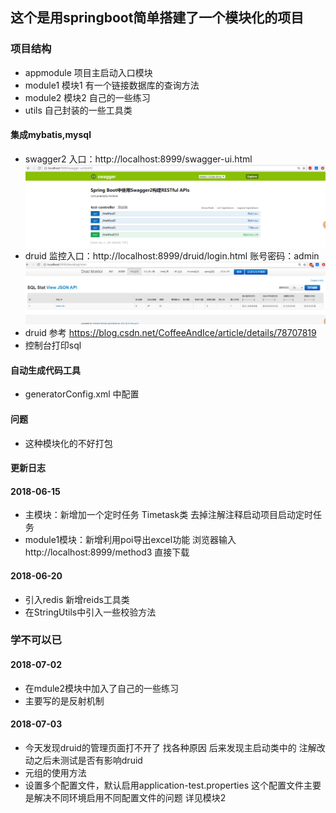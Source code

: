 ## 这个是用springboot简单搭建了一个模块化的项目 ##
### 项目结构 ###
* appmodule 项目主启动入口模块
* module1 模块1 有一个链接数据库的查询方法
* module2 模块2 自己的一些练习
* utils 自己封装的一些工具类

#### 集成mybatis,mysql ####
+ swagger2 入口：http://localhost:8999/swagger-ui.html
 ![image](https://github.com/liubaolin1/springboot-demo/blob/master/utils/src/main/java/com/example/utils/image/swagger2.jpg)
+ druid 监控入口：http://localhost:8999/druid/login.html 账号密码：admin
 ![image](https://github.com/liubaolin1/springboot-demo/blob/master/utils/src/main/java/com/example/utils/image/druid.jpg)
+ druid 参考 https://blog.csdn.net/CoffeeAndIce/article/details/78707819
+ 控制台打印sql
#### 自动生成代码工具 ####
+ generatorConfig.xml 中配置
#### 问题 ####
+ 这种模块化的不好打包
#### 更新日志 ####
#### 2018-06-15 ####
+ 主模块：新增加一个定时任务 Timetask类 去掉注解注释启动项目启动定时任务 
+ module1模块：新增利用poi导出excel功能 浏览器输入 http://localhost:8999/method3 直接下载 
#### 2018-06-20  ####
+ 引入redis 新增reids工具类
+ 在StringUtils中引入一些校验方法

### 学不可以已 ###

#### 2018-07-02  ####
+ 在mdule2模块中加入了自己的一些练习 
+ 主要写的是反射机制

#### 2018-07-03  ####
+ 今天发现druid的管理页面打不开了 找各种原因 后来发现主启动类中的 注解改动之后未测试是否有影响druid
+ 元组的使用方法
+ 设置多个配置文件，默认启用application-test.properties 这个配置文件主要是解决不同环境启用不同配置文件的问题 详见模块2